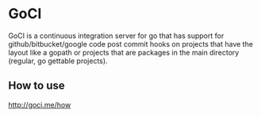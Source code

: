# GoCI

GoCI is a continuous integration server for go that has support for
github/bitbucket/google code post commit hooks on projects that have
the layout like a gopath or projects that are packages in the main directory
(regular, go gettable projects).

## How to use

http://goci.me/how
